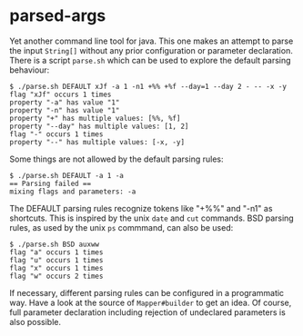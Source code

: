 # parsed-args

Yet another command line tool for java.
This one makes an attempt to parse the input `String[]` without any prior configuration or parameter declaration.
There is a script `parse.sh` which can be used to explore the default parsing behaviour:

    $ ./parse.sh DEFAULT xJf -a 1 -n1 +%% +%f --day=1 --day 2 - -- -x -y
    flag "xJf" occurs 1 times
    property "-a" has value "1"
    property "-n" has value "1"
    property "+" has multiple values: [%%, %f]
    property "--day" has multiple values: [1, 2]
    flag "-" occurs 1 times
    property "--" has multiple values: [-x, -y]

Some things are not allowed by the default parsing rules:

    $ ./parse.sh DEFAULT -a 1 -a
    == Parsing failed ==
    mixing flags and parameters: -a

The DEFAULT parsing rules recognize tokens like "+%%" and "-n1" as shortcuts. 
This is inspired by the unix `date` and `cut` commands.
BSD parsing rules, as used by the unix `ps` commmand, can also be used:

    $ ./parse.sh BSD auxww
    flag "a" occurs 1 times
    flag "u" occurs 1 times
    flag "x" occurs 1 times
    flag "w" occurs 2 times

If necessary, different parsing rules can be configured in a programmatic way.
Have a look at the source of `Mapper#builder` to get an idea.
Of course, full parameter declaration including rejection of undeclared parameters is also possible.
